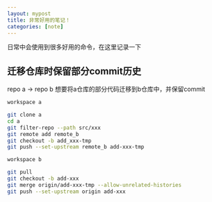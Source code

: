```yaml
---
layout: mypost
title: 非常好用的笔记！
categories: [note]
---
```


日常中会使用到很多好用的命令，在这里记录一下

## 迁移仓库时保留部分commit历史
repo a -> repo b
想要将a仓库的部分代码迁移到b仓库中，并保留commit

```bash
workspace a

git clone a
cd a
git filter-repo --path src/xxx
git remote add remote_b
git checkout -b add_xxx-tmp
git push --set-upstream remote_b add-xxx-tmp
```

```bash
workspace b

git pull
git checkout -b add-xxx
git merge origin/add-xxx-tmp --allow-unrelated-histories
git push --set-upstream origin add-xxx
```
